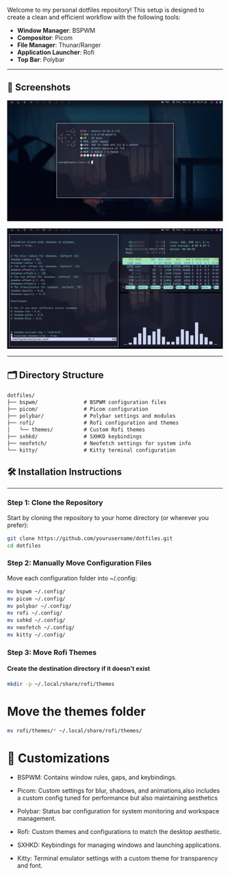 
Welcome to my personal dotfiles repository! This setup is designed to create a clean and efficient workflow with the following tools:

- **Window Manager**: BSPWM
- **Compositor**: Picom
- **File Manager**: Thunar/Ranger
- **Application Launcher**: Rofi
- **Top Bar**: Polybar

---

## 📸 Screenshots

![Terminal Preview](./term.png)

![Tiling Preview](./tiled.png)

---

## 🗂️ Directory Structure

```plaintext
dotfiles/
├── bspwm/               # BSPWM configuration files
├── picom/               # Picom configuration
├── polybar/             # Polybar settings and modules
├── rofi/                # Rofi configuration and themes
│   └── themes/          # Custom Rofi themes
├── sxhkd/               # SXHKD keybindings
├── neofetch/            # Neofetch settings for system info
└── kitty/               # Kitty terminal configuration
```
## 🛠️ Installation Instructions
-----------------------------

### Step 1: Clone the Repository

Start by cloning the repository to your home directory (or wherever you prefer):

```bash
git clone https://github.com/yourusername/dotfiles.git
cd dotfiles
```
### Step 2: Manually Move Configuration Files

Move each configuration folder into ~/.config:

```bash
mv bspwm ~/.config/
mv picom ~/.config/
mv polybar ~/.config/
mv rofi ~/.config/
mv sxhkd ~/.config/
mv neofetch ~/.config/
mv kitty ~/.config/
```

### Step 3: Move Rofi Themes


#### Create the destination directory if it doesn't exist
```bash
mkdir -p ~/.local/share/rofi/themes
```
# Move the themes folder
```bash
mv rofi/themes/* ~/.local/share/rofi/themes/
```

# 📝 Customizations

- BSPWM: Contains window rules, gaps, and keybindings. 
- Picom: Custom settings for blur, shadows, and animations,also includes a custom config tuned for performance but also maintaining aesthetics 

- Polybar: Status bar configuration for system monitoring and workspace management.

- Rofi: Custom themes and configurations to match the desktop aesthetic.

- SXHKD: Keybindings for managing windows and launching applications.

- Kitty: Terminal emulator settings with a custom theme for transparency and font.


 
